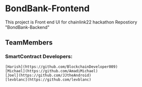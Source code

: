 # BondBank-Frontend

This project is Front end UI for chainlink22 hackathon Repostiory "BondBank-Backend"

## TeamMembers

### SmartContract Developers:

    [Harish](https://github.com/BlockchainDeveloper009)
    [Michael](https://github.com/AmadiMichael)
    [Joel](https://github.com/JJtheAndroid)
    [levblanc](https://github.com/levblanc)



    
    
    
